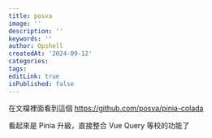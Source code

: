 ```yaml
---
title: posva
image: ''
description: ''
keywords: ''
author: Opshell
createdAt: '2024-09-12'
categories: 
tags: 
editLink: true
isPublished: false
---
```

在文檔裡面看到這個 https://github.com/posva/pinia-colada

看起來是 Pinia 升級，直接整合 Vue Query 等校的功能了
